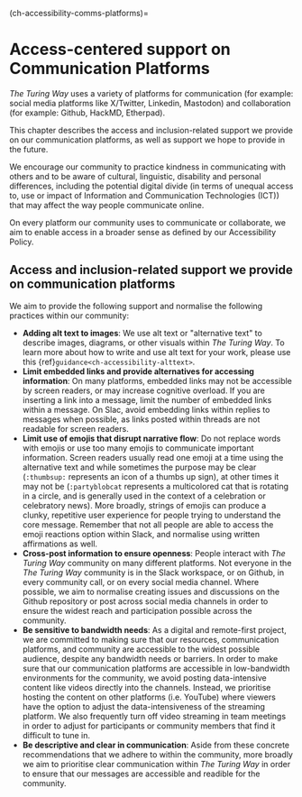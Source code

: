 (ch-accessibility-comms-platforms)=
# Access-centered support on Communication Platforms

_The Turing Way_ uses a variety of platforms for communication (for example: social media platforms like X/Twitter, Linkedin, Mastodon) and collaboration (for example: Github, HackMD, Etherpad). 

This chapter describes the access and inclusion-related support we provide on our communication platforms, as well as support we hope to provide in the future.

We encourage our community to practice kindness in communicating with others and to be aware of cultural, linguistic, disability and personal differences, including the potential digital divide (in terms of unequal access to, use or impact of Information and Communication Technologies (ICT)) that may affect the way people communicate online.

On every platform our community uses to communicate or collaborate, we aim to enable access in a broader sense as defined by our Accessibility Policy.

## Access and inclusion-related support we provide on communication platforms

We aim to provide the following support and normalise the following practices within our community:

- **Adding alt text to images**: We use alt text or "alternative text" to describe images, diagrams, or other visuals within _The Turing Way_. To learn more about how to write and use alt text for your work, please use this {ref}`guidance<ch-accessibility-alttext>`.
- **Limit embedded links and provide alternatives for accessing information**: On many platforms, embedded links may not be accessible by screen readers, or may increase cognitive overload. If you are inserting a link into a message, limit the number of embedded links within a message. On Slac, avoid embedding links within replies to messages when possible, as links posted within threads are not readable for screen readers.
- **Limit use of emojis that disrupt narrative flow**: Do not replace words with emojis or use too many emojis to communicate important information. Screen readers usually read one emoji at a time using the alternative text and while sometimes the purpose may be clear (```:thumbsup:``` represents an icon of a thumbs up sign), at other times it may not be (```:partyblobcat``` represents a multicolored cat that is rotating in a circle, and is generally used in the context of a celebration or celebratory news). More broadly, strings of emojis can produce a clunky, repetitive user experience for people trying to understand the core message.  Remember that not all people are able to access the emoji reactions option within Slack, and normalise using written affirmations as well.
- **Cross-post information to ensure openness**: People interact with _The Turing Way_ community on many different platforms. Not everyone in the *The Turing Way* community is in the Slack workspace, or on Github, in every community call, or on every social media channel. Where possible, we aim to normalise creating issues and discussions on the Github repository or post across social media channels in order to ensure the widest reach and participation possible across the community.
- **Be sensitive to bandwidth needs**: As a digital and remote-first project, we are committed to making sure that our resources, communication platforms, and community are accessible to the widest possible audience, despite any bandwidth needs or barriers. In order to make sure that our communication platforms are accessible in low-bandwidth environments for the community, we avoid posting data-intensive content like videos directly into the channels. Instead, we prioritise hosting the content on other platforms (i.e. YouTube) where viewers have the option to adjust the data-intensiveness of the streaming platform. We also frequently turn off video streaming in team meetings in order to adjust for participants or community members that find it difficult to tune in.
- **Be descriptive and clear in communication**: Aside from these concrete recommendations that we adhere to within the community, more broadly we aim to prioritise clear communication within _The Turing Way_ in order to ensure that our messages are accessible and readible for the community.
